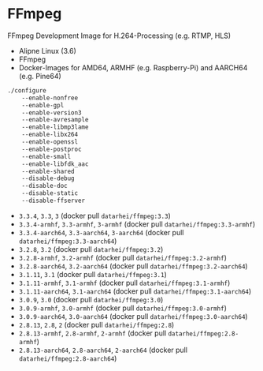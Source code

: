 # FFmpeg
FFmpeg Development Image for H.264-Processing (e.g. RTMP, HLS)

* Alipne Linux (3.6)
* FFmpeg
* Docker-Images for AMD64, ARMHF (e.g. Raspberry-Pi) and AARCH64 (e.g. Pine64)

```sh
./configure
    --enable-nonfree
    --enable-gpl
    --enable-version3
    --enable-avresample
    --enable-libmp3lame
    --enable-libx264
    --enable-openssl
    --enable-postproc
    --enable-small
    --enable-libfdk_aac
    --enable-shared
    --disable-debug
    --disable-doc
    --disable-static
    --disable-ffserver
```
    
* `3.3.4`, `3.3`, `3` (docker pull `datarhei/ffmpeg:3.3`)
* `3.3.4-armhf`, `3.3-armhf`, `3-armhf` (docker pull `datarhei/ffmpeg:3.3-armhf`)
* `3.3.4-aarch64`, `3.3-aarch64`, `3-aarch64` (docker pull `datarhei/ffmpeg:3.3-aarch64`)
* `3.2.8`, `3.2` (docker pull `datarhei/ffmpeg:3.2`)
* `3.2.8-armhf`, `3.2-armhf` (docker pull `datarhei/ffmpeg:3.2-armhf`)
* `3.2.8-aarch64`, `3.2-aarch64` (docker pull `datarhei/ffmpeg:3.2-aarch64`)
* `3.1.11`, `3.1` (docker pull `datarhei/ffmpeg:3.1`)
* `3.1.11-armhf`, `3.1-armhf` (docker pull `datarhei/ffmpeg:3.1-armhf`)
* `3.1.11-aarch64`, `3.1-aarch64` (docker pull `datarhei/ffmpeg:3.1-aarch64`)
* `3.0.9`, `3.0` (docker pull `datarhei/ffmpeg:3.0`)
* `3.0.9-armhf`, `3.0-armhf` (docker pull `datarhei/ffmpeg:3.0-armhf`)
* `3.0.9-aarch64`, `3.0-aarch64` (docker pull `datarhei/ffmpeg:3.0-aarch64`)
* `2.8.13`, `2.8`, `2` (docker pull `datarhei/ffmpeg:2.8`)
* `2.8.13-armhf`, `2.8-armhf`, `2-armhf` (docker pull `datarhei/ffmpeg:2.8-armhf`) 
* `2.8.13-aarch64`, `2.8-aarch64`, `2-aarch64` (docker pull `datarhei/ffmpeg:2.8-aarch64`) 
